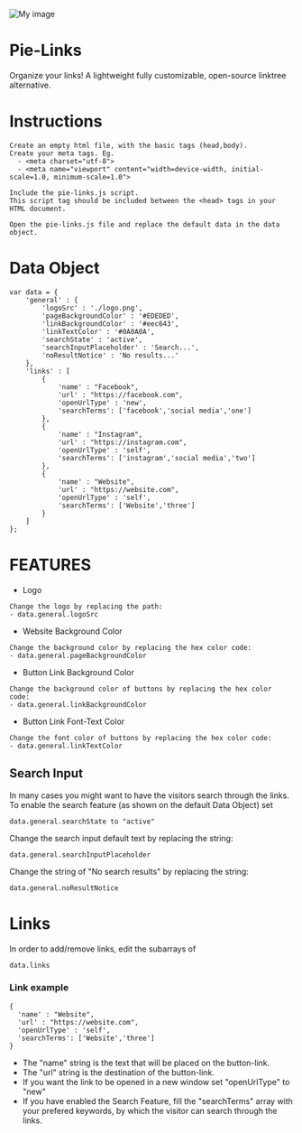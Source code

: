 ![My image](https://thodorisit.github.io/pie-links/logo.png)
# Pie-Links
Organize your links! A lightweight fully customizable, open-source linktree alternative.

# Instructions
```
Create an empty html file, with the basic tags (head,body).
Create your meta tags. Eg.
  - <meta charset="utf-8">
  - <meta name="viewport" content="width=device-width, initial-scale=1.0, minimum-scale=1.0">
```
```
Include the pie-links.js script.
This script tag should be included between the <head> tags in your HTML document.
```
```
Open the pie-links.js file and replace the default data in the data object.
```
# Data Object
```
var data = {
	'general' : {
		'logoSrc' : './logo.png',
		'pageBackgroundColor' : '#EDEDED',
		'linkBackgroundColor' : '#eec643',
		'linkTextColor' : '#0A0A0A',
		'searchState' : 'active',
		'searchInputPlaceholder' : 'Search...',
		'noResultNotice' : 'No results...'
	},
	'links' : [
		{
			'name' : "Facebook",
			'url' : "https://facebook.com",
			'openUrlType' : 'new',
			'searchTerms': ['facebook','social media','one']
		},
		{
			'name' : "Instagram",
			'url' : "https://instagram.com",
			'openUrlType' : 'self',
			'searchTerms': ['instagram','social media','two']
		},
		{
			'name' : "Website",
			'url' : "https://website.com",
			'openUrlType' : 'self',
			'searchTerms': ['Website','three']
		}
	]
};
```

# FEATURES

- Logo
```
Change the logo by replacing the path:
- data.general.logoSrc
```

- Website Background Color
```
Change the background color by replacing the hex color code:
- data.general.pageBackgroundColor
```

- Button Link Background Color
```
Change the background color of buttons by replacing the hex color code:
- data.general.linkBackgroundColor
```

- Button Link Font-Text Color
```
Change the font color of buttons by replacing the hex color code:
- data.general.linkTextColor
```

## Search Input
In many cases you might want to have the visitors search through the links. To enable the search feature (as shown on the default Data Object) set 
```
data.general.searchState to "active"
```
Change the search input default text by replacing the string:
```
data.general.searchInputPlaceholder
```
Change the string of "No search results" by replacing the string:
```
data.general.noResultNotice
```

# Links
In order to add/remove links, edit the subarrays of
```
data.links
```

### Link example
```
{
  'name' : "Website",
  'url' : "https://website.com",
  'openUrlType' : 'self',
  'searchTerms': ['Website','three']
}
```
- The "name" string is the text that will be placed on the button-link.
- The "url" string is the destination of the button-link.
- If you want the link to be opened in a new window set "openUrlType" to "new"
- If you have enabled the Search Feature, fill the "searchTerms" array with your prefered keywords, by which the visitor can search through the links.

